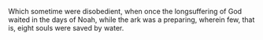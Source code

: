 Which sometime were disobedient, when once the longsuffering of God waited in the days of Noah, while the ark was a preparing, wherein few, that is, eight souls were saved by water.
